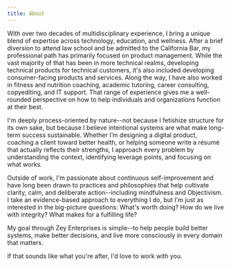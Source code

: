 ```yaml
---
title: About
---
```


With over two decades of multidisciplinary experience, I bring a unique blend of expertise across technology, education, and wellness. After a brief diversion to attend law school and be admitted to the California Bar, my professional path has primarily focused on product management. While the vast majority of that has been in more technical realms, developing technical products for technical customers, it's also included developing consumer-facing products and services. Along the way, I have also worked in fitness and nutrition coaching, academic tutoring, career consulting, copyediting, and IT support. That range of experience gives me a well-rounded perspective on how to help individuals and organizations function at their best.

I'm deeply process-oriented by nature--not because I fetishize structure for its own sake, but because I believe intentional systems are what make long-term success sustainable. Whether I’m designing a digital product, coaching a client toward better health, or helping someone write a résumé that actually reflects their strengths, I approach every problem by understanding the context, identifying leverage points, and focusing on what works.

Outside of work, I'm passionate about continuous self-improvement and have long been drawn to practices and philosophies that help cultivate clarity, calm, and deliberate action--including mindfulness and Objectivism. I take an evidence-based approach to everything I do, but I'm just as interested in the big-picture questions: What's worth doing? How do we live with integrity? What makes for a fulfilling life?

My goal through Zey Enterprises is simple--to help people build better systems, make better decisions, and live more consciously in every domain that matters.

If that sounds like what you're after, I'd love to work with you.
